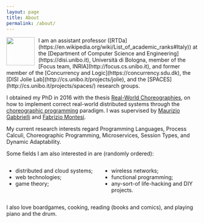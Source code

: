 ```yaml
---
layout: page
title: About
permalink: /about/
---
```


<img src="../imgs/save.gif" style="margin-bottom: 0px; float: left; width: 74px; margin-right:10px" class="thumbnail" alt="">
I am an assistant professor ([RTDa](https://en.wikipedia.org/wiki/List_of_academic_ranks#Italy)) at the [Department of Computer Science and Engineering](https://disi.unibo.it), Università di Bologna, member of the [Focus team, INRIA](http://focus.cs.unibo.it), and former member of the [Concurrency and Logic](https://concurrency.sdu.dk), the [DISI Jolie Lab](http://cs.unibo.it/projects/jolie), and the [SPACES](http://cs.unibo.it/projects/spaces/) research groups.

I obtained my PhD in 2016 with the thesis [Real-World Choreographies](http://cs.unibo.it/~sgiallor/publications/phdthesis/), on how to implement correct real-world distributed systems through the [choreographic programming](http://www.fabriziomontesi.com/files/choreographic_programming.pdf) paradigm.
I was supervised by [Maurizio Gabbrielli](http://www.cs.unibo.it/~gabbri/) and [Fabrizio Montesi](http://www.fabriziomontesi.com).


My current research interests regard Programming Languages, Process Calculi, Choreographic Programming, Microservices, Session Types, and Dynamic Adaptability.

Some fields I am also interested in are (randomly ordered):

<div style="overflow:auto">
	<div style="float:left;width:50%">
		<ul>
			<li>distributed and cloud systems;</li>
			<li>web technologies;</li>
			<li>game theory;</li>
		</ul>
	</div><div style="float:left;width:50%">
		<ul>
			<li>wireless networks;</li>
			<li>functional programming;</li>
			<li>any-sort-of life-hacking and DIY projects.</li>
		</ul>
	</div>
</div>

I also love boardgames, cooking, reading (books and comics), and playing piano and the drum.